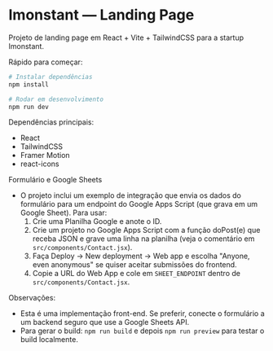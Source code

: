 # Imonstant — Landing Page

Projeto de landing page em React + Vite + TailwindCSS para a startup Imonstant.

Rápido para começar:

```bash
# Instalar dependências
npm install

# Rodar em desenvolvimento
npm run dev
```

Dependências principais:
- React
- TailwindCSS
- Framer Motion
- react-icons

Formulário e Google Sheets
- O projeto inclui um exemplo de integração que envia os dados do formulário para um endpoint do Google Apps Script (que grava em um Google Sheet). Para usar:
	1. Crie uma Planilha Google e anote o ID.
	2. Crie um projeto no Google Apps Script com a função doPost(e) que receba JSON e grave uma linha na planilha (veja o comentário em `src/components/Contact.jsx`).
	3. Faça Deploy -> New deployment -> Web app e escolha "Anyone, even anonymous" se quiser aceitar submissões do frontend.
	4. Copie a URL do Web App e cole em `SHEET_ENDPOINT` dentro de `src/components/Contact.jsx`.

Observações:
- Esta é uma implementação front-end. Se preferir, conecte o formulário a um backend seguro que use a Google Sheets API.
- Para gerar o build: `npm run build` e depois `npm run preview` para testar o build localmente.
